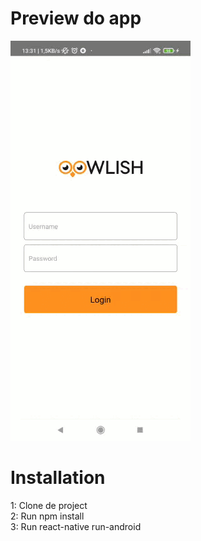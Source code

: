 # Preview do app
![video](https://github.com/mayran-aragao/login-app/blob/main/src/assets/oowlish.gif)

# Installation
  1: Clone de project
  </br>
  2: Run npm install
  </br>
  3: Run react-native run-android 

